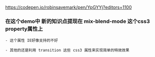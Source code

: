 
https://codepen.io/robinsavemark/pen/YpGYYj?editors=1100

### 在这个demo中 新的知识点提现在 mix-blend-mode 这个css3 property属性上

    - 这个属性 IE好像支持的不好
    
    - 其他的还是利用 transition 这些 css3 属性来实现简单的特效效果